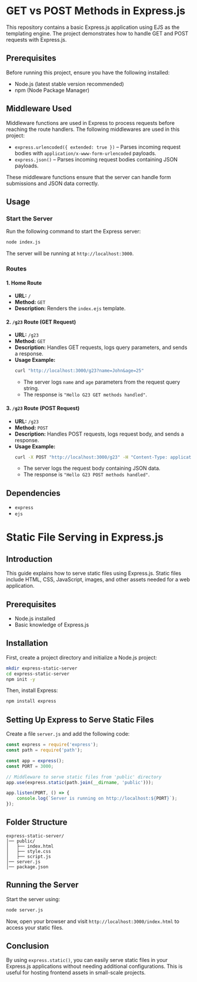 # GET vs POST Methods in  Express.js 

This repository contains a basic Express.js application using EJS as the templating engine. The project demonstrates how to handle GET and POST requests with Express.js.

## Prerequisites

Before running this project, ensure you have the following installed:
- Node.js (latest stable version recommended)
- npm (Node Package Manager)


## Middleware Used

Middleware functions are used in Express to process requests before reaching the route handlers. The following middlewares are used in this project:

- `express.urlencoded({ extended: true })` – Parses incoming request bodies with `application/x-www-form-urlencoded` payloads.
- `express.json()` – Parses incoming request bodies containing JSON payloads.

These middleware functions ensure that the server can handle form submissions and JSON data correctly.

## Usage

### Start the Server
Run the following command to start the Express server:
```sh
node index.js
```
The server will be running at `http://localhost:3000`.

### Routes

#### 1. Home Route
- **URL:** `/`
- **Method:** `GET`
- **Description:** Renders the `index.ejs` template.

#### 2. `/g23` Route (GET Request)
- **URL:** `/g23`
- **Method:** `GET`
- **Description:** Handles GET requests, logs query parameters, and sends a response.
- **Usage Example:**
  ```sh
  curl "http://localhost:3000/g23?name=John&age=25"
  ```
  - The server logs `name` and `age` parameters from the request query string.
  - The response is `"Hello G23 GET methods handled"`.

#### 3. `/g23` Route (POST Request)
- **URL:** `/g23`
- **Method:** `POST`
- **Description:** Handles POST requests, logs request body, and sends a response.
- **Usage Example:**
  ```sh
  curl -X POST "http://localhost:3000/g23" -H "Content-Type: application/json" -d '{"name":"Alice", "age":30}'
  ```
  - The server logs the request body containing JSON data.
  - The response is `"Hello G23 POST methods handled"`.

## Dependencies

- `express`
- `ejs`






# Static File Serving in Express.js

## Introduction
This guide explains how to serve static files using Express.js. Static files include HTML, CSS, JavaScript, images, and other assets needed for a web application.

## Prerequisites
- Node.js installed
- Basic knowledge of Express.js

## Installation
First, create a project directory and initialize a Node.js project:
```sh
mkdir express-static-server
cd express-static-server
npm init -y
```

Then, install Express:
```sh
npm install express
```

## Setting Up Express to Serve Static Files
Create a file `server.js` and add the following code:

```javascript
const express = require('express');
const path = require('path');

const app = express();
const PORT = 3000;

// Middleware to serve static files from 'public' directory
app.use(express.static(path.join(__dirname, 'public')));

app.listen(PORT, () => {
    console.log(`Server is running on http://localhost:${PORT}`);
});
```

## Folder Structure
```
express-static-server/
│── public/
│   ├── index.html
│   ├── style.css
│   ├── script.js
│── server.js
│── package.json
```

## Running the Server
Start the server using:
```sh
node server.js
```

Now, open your browser and visit `http://localhost:3000/index.html` to access your static files.

## Conclusion
By using `express.static()`, you can easily serve static files in your Express.js applications without needing additional configurations. This is useful for hosting frontend assets in small-scale projects.


